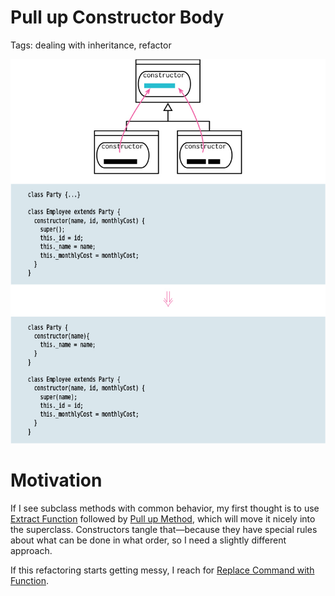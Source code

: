# Pull up Constructor Body

Tags: dealing with inheritance, refactor

![Untitled](Untitled.png)

# Motivation

If I see subclass methods with common behavior, my first thought is to use [Extract Function](Extract%20Function%20f20e8d100df7460e85563310e63c8312.md) followed by [Pull up Method](Pull%20up%20Method%2085b731771ff546bd9511d54d927a9d96.md), which will move it nicely into the superclass. Constructors tangle that—because they have special rules about what can be done in what order, so I need a slightly different approach.

If this refactoring starts getting messy, I reach for [Replace Command with Function](Replace%20Command%20with%20Function%207c50ea9c7d234d7abcb75dbce47334fc.md).